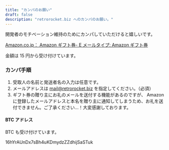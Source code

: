 ```yaml
---
title: "カンパのお願い"
draft: false
description: "retrorocket.biz へのカンパのお願い。"
---
```


開発者のモチベーション維持のためにカンパしていただけると嬉しいです。

[Amazon.co.jp： Amazon ギフト券- E メールタイプ: Amazon ギフト券](https://www.amazon.co.jp/gp/product/B004N3APDM/)

金額は 15 円から受け付けています。

### カンパ手順

1. 受取人の名前と発送者名の入力は任意です。
1. メールアドレスは mail@retrorocket.biz を指定してください。（必須）
1. ギフト券の贈り主にお礼のメールを送付する機能があるのですが、 Amazon に登録したメールアドレスと本名を贈り主に通知してしまうため、お礼を送付できません。ご了承ください…！大変感謝しております。

#### BTC アドレス

BTC も受け付けています。

16hYrAUnDx7sBh4uKDmydzZZdhijSaSTuk
